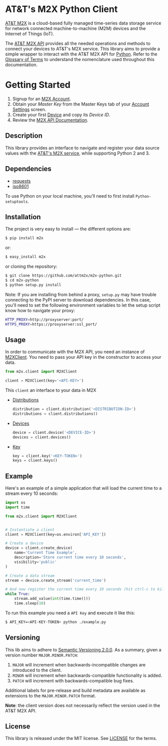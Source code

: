 # AT&T's M2X Python Client

[AT&T M2X](http://m2x.att.com) is a cloud-based fully managed time-series data storage service for network connected machine-to-machine (M2M) devices and the Internet of Things (IoT). 

The [AT&T M2X API](https://m2x.att.com/developer/documentation/overview) provides all the needed operations and methods to connect your devices to AT&T's M2X service. This library aims to provide a simple wrapper to interact with the AT&T M2X API for [Python](https://www.python.org). Refer to the [Glossary of Terms](https://m2x.att.com/developer/documentation/glossary) to understand the nomenclature used throughout this documentation.

Getting Started
===============

1. Signup for an [M2X Account](https://m2x.att.com/signup).
2. Obtain your _Master Key_ from the Master Keys tab of your [Account
   Settings](https://m2x.att.com/account) screen.
2. Create your first [Device](https://m2x.att.com/devices) and copy its _Device
   ID_.
3. Review the [M2X API
   Documentation](https://m2x.att.com/developer/documentation/overview).


## Description

This library provides an interface to navigate and register your data source
values with the [AT&T's M2X service](https://m2x.att.com/), while supporting
Python 2 and 3.


## Dependencies

* [requests](http://www.python-requests.org)
* [iso8601](https://pypi.python.org/pypi/iso8601)

To use Python on your local machine, you'll need to first install
`Python-setuptools`.


## Installation

The project is very easy to install — the different options are:

```bash
$ pip install m2x
```

or:

```bash
$ easy_install m2x
```

or cloning the repository:

```bash
$ git clone https://github.com/attm2x/m2x-python.git
$ cd m2x-python
$ python setup.py install
```

Note: If you are installing from behind a proxy, `setup.py` may have trouble
connecting to the PyPI server to download dependencies. In this case, you'll
need to set the following environment variables to let the setup script know
how to navigate your proxy:

```bash
HTTP_PROXY=http://proxyserver:port/
HTTPS_PROXY=https://proxyserver:ssl_port/
```

## Usage

In order to communicate with the M2X API, you need an instance of
[M2XClient](m2x/client.py). You need to pass your API key in the
constructor to access your data.

```python
from m2x.client import M2XClient

client = M2XClient(key='<API-KEY>')
```

This `client` an interface to your data in M2X

- [Distributions](m2x/v2/distributions.py)
  ```python
  distribution = client.distribution('<DISTRIBUTION-ID>')
  distributions = client.distributions()
  ```

- [Devices](m2x/v2/devices.py)
  ```python
  device = client.device('<DEVICE-ID>')
  devices = client.devices()
  ```

- [Key](m2x/v2/keys.py)
  ```python
  key = client.key('<KEY-TOKEN>')
  keys = client.keys()
  ```

## Example

Here's an example of a simple application that will load the current time to
a stream every 10 seconds:

```python
import os
import time

from m2x.client import M2XClient


# Instantiate a client
client = M2XClient(key=os.environ['API_KEY'])

# Create a device
device = client.create_device(
    name='Current Time Example',
    description='Store current time every 10 seconds',
    visibility='public'
)

# Create a data stream
stream = device.create_stream('current_time')

# And now register the current time every 10 seconds (hit ctrl-c to kill)
while True:
    stream.add_value(int(time.time()))
    time.sleep(10)
```

To run this example you need a `API Key` and execute it like this:

```bash
$ API_KEY=<API-KEY-TOKEN> python ./example.py
```

## Versioning

This lib aims to adhere to [Semantic Versioning 2.0.0](http://semver.org/). As
a summary, given a version number `MAJOR.MINOR.PATCH`:

1. `MAJOR` will increment when backwards-incompatible changes are introduced to
   the client.
2. `MINOR` will increment when backwards-compatible functionality is added.
3. `PATCH` will increment with backwards-compatible bug fixes.

Additional labels for pre-release and build metadata are available as
extensions to the `MAJOR.MINOR.PATCH` format.

**Note**: the client version does not necessarily reflect the version used in
          the AT&T M2X API.

## License

This library is released under the MIT license. See [LICENSE](LICENSE) for the terms.
